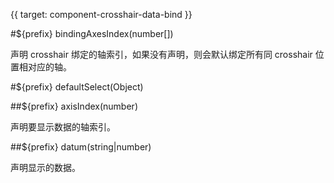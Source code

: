 {{ target: component-crosshair-data-bind }}

<!-- ICrosshairDataBindSpec -->

#${prefix} bindingAxesIndex(number[])

声明 crosshair 绑定的轴索引，如果没有声明，则会默认绑定所有同 crosshair 位置相对应的轴。

#${prefix} defaultSelect(Object)

##${prefix} axisIndex(number)

声明要显示数据的轴索引。

##${prefix} datum(string|number)

声明显示的数据。
